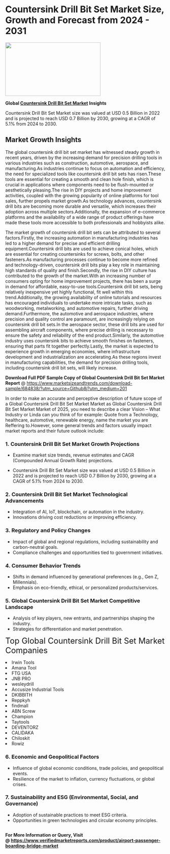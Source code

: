 <H1>Countersink Drill Bit Set Market Size, Growth and Forecast from 2024 - 2031</H1><img class="aligncenter size-medium wp-image-584254" src="https://thirdeyenews.in/wp-content/uploads/2024/09/Global-Market-Research-300x168.jpeg" alt="" width="300" height="168" /><p><strong>Global&nbsp;<a href="https://www.marketsizeandtrends.com/download-sample/684838/?utm_source=Github8j?utm_medium=201">Countersink Drill Bit Set Market</a> Insights</strong></p><p>Countersink Drill Bit Set Market size was valued at USD 0.5 Billion in 2022 and is projected to reach USD 0.7 Billion by 2030, growing at a CAGR of 5.1% from 2024 to 2030.</p><p><h2>Market Growth Insights</h2> <p>The global countersink drill bit set market has witnessed steady growth in recent years, driven by the increasing demand for precision drilling tools in various industries such as construction, automotive, aerospace, and manufacturing.As industries continue to focus on automation and efficiency, the need for specialized tools like countersink drill bit sets has risen.These tools are essential for creating a smooth and clean hole finish, which is crucial in applications where components need to be flush-mounted or aesthetically pleasing.The rise in DIY projects and home improvement activities, coupled with the growing popularity of online platforms for tool sales, further propels market growth.As technology advances, countersink drill bits are becoming more durable and versatile, which increases their adoption across multiple sectors.Additionally, the expansion of e-commerce platforms and the availability of a wide range of product offerings have made these tools more accessible to both professionals and hobbyists alike.</p> <p>The market growth of countersink drill bit sets can be attributed to several factors.Firstly, the increasing automation in manufacturing industries has led to a higher demand for precise and efficient drilling equipment.Countersink drill bits are used to achieve conical holes, which are essential for creating countersinks for screws, bolts, and other fasteners.As manufacturing processes continue to become more refined and technology-driven, countersink drill bits play a key role in maintaining high standards of quality and finish.Secondly, the rise in DIY culture has contributed to the growth of the market.With an increasing number of consumers opting for home improvement projects, there has been a surge in demand for affordable, easy-to-use tools.Countersink drill bit sets, being relatively inexpensive yet highly functional, fit well within this trend.Additionally, the growing availability of online tutorials and resources has encouraged individuals to undertake more intricate tasks, such as woodworking, metalworking, and automotive repairs, further driving demand.Furthermore, the automotive and aerospace industries, where precision and quality control are paramount, are increasingly relying on countersink drill bit sets.In the aerospace sector, these drill bits are used for assembling aircraft components, where precise drilling is necessary to ensure the safety and reliability of the end product.Similarly, the automotive industry uses countersink bits to achieve smooth finishes on fasteners, ensuring that parts fit together perfectly.Lastly, the market is expected to experience growth in emerging economies, where infrastructure development and industrialization are accelerating.As these regions invest in manufacturing capabilities, the demand for precision drilling tools, including countersink drill bit sets, will likely increase.</p><p><span class=""><strong>Download Full PDF Sample Copy of Global Countersink Drill Bit Set Market Report</strong> @ <a href="https://www.marketsizeandtrends.com/download-sample/684838/?utm_source=Github8j?utm_medium=201" target="_blank">https://www.marketsizeandtrends.com/download-sample/684838/?utm_source=Github8j?utm_medium=201</a></span></p><p>In order to make an accurate and perceptive description of future scope of a Global&nbsp;Countersink Drill Bit Set Market Market as Global&nbsp;Countersink Drill Bit Set Market Market of 2025, you need to describe a clear Vision &ndash; What Industry or Linda can you think of for example: Quote from a Technology, healthcare, automotive, renewable energy, name the market you are Reffering to.However, some general trends and factors usually impact market reports and their future outlook include:</p><h3>1.&nbsp;<strong>Countersink Drill Bit Set Market Growth Projections</strong></h3><ul><li>Examine market size trends, revenue estimates and CAGR (Compounded Annual Growth Rate) projections.</li><li><p>Countersink Drill Bit Set Market size was valued at USD 0.5 Billion in 2022 and is projected to reach USD 0.7 Billion by 2030, growing at a CAGR of 5.1% from 2024 to 2030.</p></li></ul><h3>2.&nbsp;<strong>Countersink Drill Bit Set Market Technological Advancements</strong></h3><ul><li>Integration of AI, IoT, blockchain, or automation in the industry.</li><li>Innovations driving cost reductions or improving efficiency.</li></ul><h3>3.&nbsp;<strong>Regulatory and Policy Changes</strong></h3><ul><li>Impact of global and regional regulations, including sustainability and carbon-neutral goals.</li><li>Compliance challenges and opportunities tied to government initiatives.</li></ul><h3>4.&nbsp;<strong>Consumer Behavior Trends</strong></h3><ul><li>Shifts in demand influenced by generational preferences (e.g., Gen Z, Millennials).</li><li>Emphasis on eco-friendly, ethical, or personalized products/services.</li></ul><h3>5.&nbsp;<strong>Global Countersink Drill Bit Set Market Competitive Landscape</strong></h3><ul><li>Analysis of key players, new entrants, and partnerships shaping the industry.</li><li>Strategies for differentiation and market penetration.</li></ul><p data-pm-slice="1 1 []"><span style="color: inherit; font-family: inherit; font-size: 25px;">Top Global Countersink Drill Bit Set Market Companies</span></p><div class="" data-test-id=""><p><li>Irwin Tools</li><li> Amana Tool</li><li> FTG USA</li><li> JNB PRO</li><li> wesleydrill</li><li> Accusize Industrial Tools</li><li> DKIBBITH</li><li> Reppkyh</li><li> findmall</li><li> ABN Screw</li><li> Champion</li><li> Taytools</li><li> DEVENTORZ</li><li> CALIDAKA</li><li> Chiloskit</li><li> Rowiz</li></p></div><h3>6.&nbsp;<strong>Economic and Geopolitical Factors</strong></h3><ul><li>Influence of global economic conditions, trade policies, and geopolitical events.</li><li>Resilience of the market to inflation, currency fluctuations, or global crises.</li></ul><h3>7.&nbsp;<strong>Sustainability and ESG (Environmental, Social, and Governance)</strong></h3><ul><li>Adoption of sustainable practices to meet ESG criteria.</li><li>Opportunities in green technologies and circular economy principles.</li></ul><h2><strong style="font-size: 14px;">For More Information or Query, Visit @&nbsp;</strong><a style="background-color: #ffffff; font-size: 14px;" href="https://www.marketsizeandtrends.com/report/countersink-drill-bit-set-market/" target="_blank">https://www.verifiedmarketreports.com/product/airport-passenger-boarding-bridge-market</a></h2>